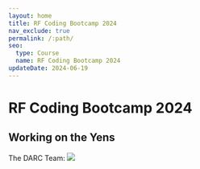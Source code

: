 ```yaml
---
layout: home
title: RF Coding Bootcamp 2024 
nav_exclude: true
permalink: /:path/
seo:
  type: Course
  name: RF Coding Bootcamp 2024 
updateDate: 2024-06-19
---
```


# RF Coding Bootcamp 2024 
## Working on the Yens

The DARC Team:
![](assets/images/gsbrh_092122_0021.jpg)
